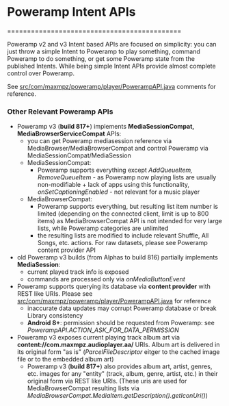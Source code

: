 # Poweramp Intent APIs
============================================

Poweramp v2 and v3 Intent based APIs are focused on simplicity: you can just throw a simple Intent to Poweramp to play something, command Poweramp to do something,
or get some Poweramp state from the published Intents.
While being simple Intent APIs provide almost complete control over Poweramp.

See [src/com/maxmpz/poweramp/player/PowerampAPI.java](src/com/maxmpz/poweramp/player/PowerampAPI.java) comments for reference.

### Other Relevant Poweramp APIs

* Poweramp v3 (**build 817+**) implements **MediaSessionCompat, MediaBrowserServiceCompat** APIs:
  * you can get Poweramp mediasession reference via MediaBrowser/MediaBrowserCompat and control Poweramp via MediaSessionCompat/MediaSession
  * MediaSessionCompat:
    * Poweramp supports everything except *AddQueueItem, RemoveQueueItem* - as Poweramp now playing lists are usually non-modifiable + lack of apps using this functionality,
      *onSetCaptioningEnabled* - not relevant for a music player
  * MediaBrowserCompat:
    * Poweramp supports everything, but resulting list item number is limited (depending on the connected client, limit is up to 800 items) as MediaBrowserCompat API is not intended for
      very large lists, while Poweramp categories are unlimited
    * the resulting lists are modified to include relevant Shuffle, All Songs, etc. actions. For raw datasets, please see Poweramp content provider API
* old Poweramp v3 builds (from Alphas to build 816) partially implements **MediaSession**:
  * current played track info is exposed
  * commands are processed only via *onMediaButtonEvent*
* Poweramp supports querying its database via **content provider** with REST like URIs. Please see [src/com/maxmpz/poweramp/player/PowerampAPI.java](src/com/maxmpz/poweramp/player/PowerampAPI.java) for reference
  * inaccurate data updates may corrupt Poweramp database or break Library consistency
  * **Android 8+**: permission should be requested from Poweramp: see *PowerampAPI.ACTION_ASK_FOR_DATA_PERMISSION*
* Poweramp v3 exposes current playing track album art via **content://com.maxmpz.audioplayer.aa/** URIs. Album art is delivered in its original form "as is"
  (*ParcelFileDescriptor* eitger to the cached image file or to the embedded album art)
  * Poweramp v3 (**build 817+**) also provides album art, artist, genres, etc. images for any "entity" (track, album, genre, artist, etc.) in their original form via REST like URIs.
    (These uris are used for MediaBrowserCompat resulting lists via *MediaBrowserCompat.MediaItem.getDescription().getIconUri()*)


